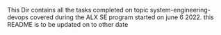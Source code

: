 This Dir contains all the tasks completed on topic system-engineering-devops covered during the ALX SE program started on june 6 2022.
this README is to be updated on to other date
